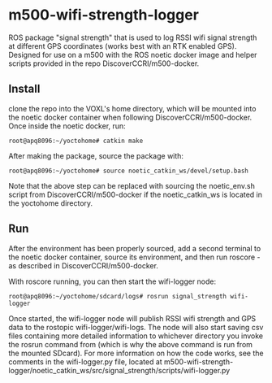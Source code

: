 # m500-wifi-strength-logger
ROS package "signal strength" that is used to log RSSI wifi signal strength at different GPS coordinates (works best with an RTK enabled GPS).
Designed for use on a m500 with the ROS noetic docker image and helper scripts provided in the repo DiscoverCCRI/m500-docker.

## Install
clone the repo into the VOXL's home directory, which will be mounted into the noetic docker container when following DiscoverCCRI/m500-docker.
Once inside the noetic docker, run:
```
root@apq8096:~/yoctohome# catkin make
```
After making the package, source the package with:
```
root@apq8096:~/yoctohome# source noetic_catkin_ws/devel/setup.bash
```
Note that the above step can be replaced with sourcing the noetic_env.sh script from DiscoverCCRI/m500-docker if the noetic_catkin_ws is located in the yoctohome directory.

## Run
After the environment has been properly sourced, add a second terminal to the noetic docker container, source its environment, and then run roscore - as described in DiscoverCCRI/m500-docker.

With roscore running, you can then start the wifi-logger node:
```
root@apq8096:~/yoctohome/sdcard/logs# rosrun signal_strength wifi-logger
```
Once started, the wifi-logger node will publish RSSI wifi strength and GPS data to the rostopic wifi-logger/wifi-logs. The node will also start saving csv files containing more detailed information to whichever directory you invoke the rosrun command from (which is why the above command is run from the mounted SDcard). For more information on how the code works, see the comments in the wifi-logger.py file, located at m500-wifi-strength-logger/noetic_catkin_ws/src/signal_strength/scripts/wifi-logger.py


